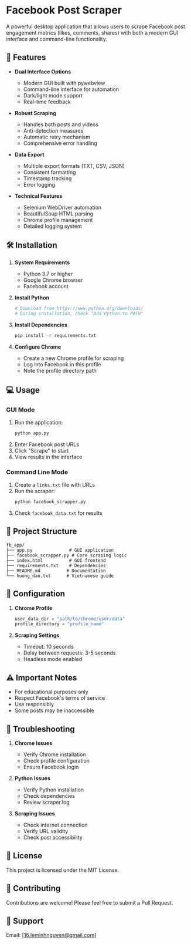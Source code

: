 # Facebook Post Scraper

A powerful desktop application that allows users to scrape Facebook post engagement metrics (likes, comments, shares) with both a modern GUI interface and command-line functionality.

## 🚀 Features

- **Dual Interface Options**
  - Modern GUI built with pywebview
  - Command-line interface for automation
  - Dark/light mode support
  - Real-time feedback

- **Robust Scraping**
  - Handles both posts and videos
  - Anti-detection measures
  - Automatic retry mechanism
  - Comprehensive error handling

- **Data Export**
  - Multiple export formats (TXT, CSV, JSON)
  - Consistent formatting
  - Timestamp tracking
  - Error logging

- **Technical Features**
  - Selenium WebDriver automation
  - BeautifulSoup HTML parsing
  - Chrome profile management
  - Detailed logging system

## 🛠️ Installation

1. **System Requirements**
   - Python 3.7 or higher
   - Google Chrome browser
   - Facebook account

2. **Install Python**
   ```bash
   # Download from https://www.python.org/downloads/
   # During installation, check "Add Python to PATH"
   ```

3. **Install Dependencies**
   ```bash
   pip install -r requirements.txt
   ```

4. **Configure Chrome**
   - Create a new Chrome profile for scraping
   - Log into Facebook in this profile
   - Note the profile directory path

## 💻 Usage

### GUI Mode
1. Run the application:
   ```bash
   python app.py
   ```
2. Enter Facebook post URLs
3. Click "Scrape" to start
4. View results in the interface

### Command Line Mode
1. Create a `links.txt` file with URLs
2. Run the scraper:
   ```bash
   python facebook_scrapper.py
   ```
3. Check `facebook_data.txt` for results

## 📁 Project Structure

```
fb_app/
├── app.py              # GUI application
├── facebook_scrapper.py # Core scraping logic
├── index.html          # GUI frontend
├── requirements.txt    # Dependencies
├── README.md          # Documentation
└── huong_dan.txt      # Vietnamese guide
```

## 🔧 Configuration

1. **Chrome Profile**
   ```python
   user_data_dir = "path/to/chrome/user/data"
   profile_directory = "profile_name"
   ```

2. **Scraping Settings**
   - Timeout: 10 seconds
   - Delay between requests: 3-5 seconds
   - Headless mode enabled

## ⚠️ Important Notes

- For educational purposes only
- Respect Facebook's terms of service
- Use responsibly
- Some posts may be inaccessible

## 🐛 Troubleshooting

1. **Chrome Issues**
   - Verify Chrome installation
   - Check profile configuration
   - Ensure Facebook login

2. **Python Issues**
   - Verify Python installation
   - Check dependencies
   - Review scraper.log

3. **Scraping Issues**
   - Check internet connection
   - Verify URL validity
   - Check post accessibility

## 📝 License

This project is licensed under the MIT License.

## 🤝 Contributing

Contributions are welcome! Please feel free to submit a Pull Request.

## 📧 Support

Email: [16.leminhnguyen@gmail.com] 